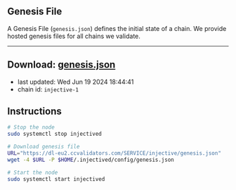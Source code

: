 ## Genesis File
A Genesis File (`genesis.json`) defines the initial state of a chain. We provide hosted genesis files for all chains we validate.

---
**Download: [genesis.json](https://dl-eu2.ccvalidators.com/SERVICE/injective/genesis.json)**
---

- last updated: Wed Jun 19 2024 18:44:41
- chain id: `injective-1`

## Instructions
```sh
# Stop the node
sudo systemctl stop injectived

# Download genesis file
URL="https://dl-eu2.ccvalidators.com/SERVICE/injective/genesis.json"
wget -4 $URL -P $HOME/.injectived/config/genesis.json

# Start the node
sudo systemctl start injectived
```
